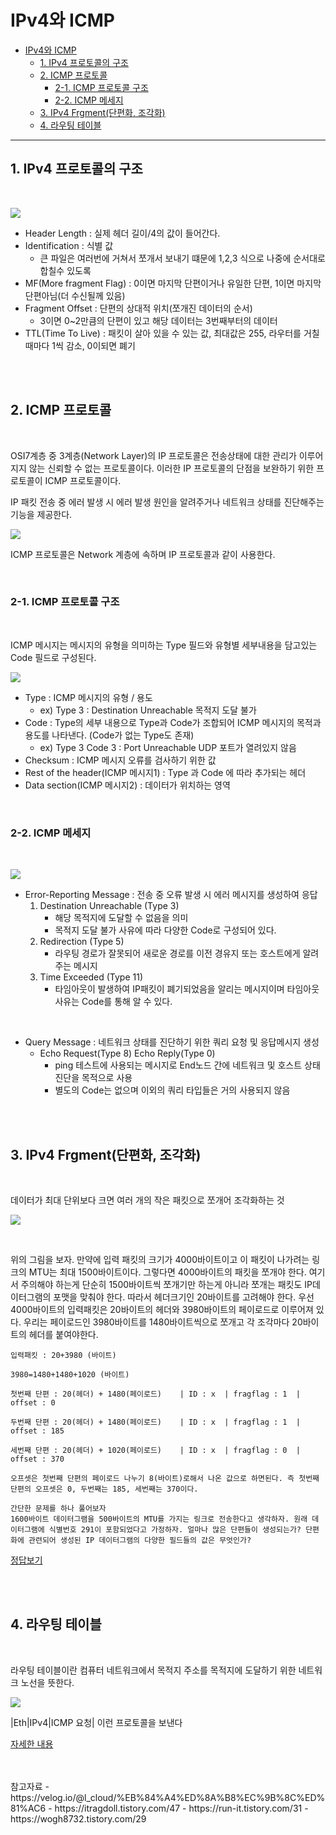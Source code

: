 # IPv4와 ICMP

- [IPv4와 ICMP](#ipv4와-icmp)
  - [1. IPv4 프로토콜의 구조](#1-ipv4-프로토콜의-구조)
  - [2. ICMP 프로토콜](#2-icmp-프로토콜)
    - [2-1. ICMP 프로토콜 구조](#2-1-icmp-프로토콜-구조)
    - [2-2. ICMP 메세지](#2-2-icmp-메세지)
  - [3. IPv4 Frgment(단편화, 조각화)](#3-ipv4-frgment단편화-조각화)
  - [4. 라우팅 테이블](#4-라우팅-테이블)

<hr/>

## 1. IPv4 프로토콜의 구조

<br/>

![](https://media.vlpt.us/images/l_cloud/post/fc7185ab-52b8-4a9b-93f6-b3475d0ada74/image.png)

- Header Length : 실제 헤더 길이/4의 값이 들어간다.
- Identification : 식별 값
  - 큰 파일은 여러번에 거쳐서 쪼개서 보내기 떄문에 1,2,3 식으로 나중에 순서대로 합칠수 있도록
- MF(More fragment Flag) : 0이면 마지막 단편이거나 유일한 단편, 1이면 마지막 단편아님(더 수신될께 있음)
- Fragment Offset : 단편의 상대적 위치(쪼개진 데이터의 순서)
  - 3이면 0~2만큼의 단편이 있고 해당 데이터는 3번째부터의 데이터
- TTL(Time To Live) : 패킷이 살아 있을 수 있는 값, 최대값은 255, 라우터를 거칠때마다 1씩 감소, 0이되면 폐기

<br/>
<br/>

## 2. ICMP 프로토콜

<br/>

OSI7계층 중 3계층(Network Layer)의 IP 프로토콜은 전송상태에 대한 관리가 이루어지지 않는 신뢰할 수 없는 프로토콜이다. 이러한 IP 프로토콜의 단점을 보완하기 위한 프로토콜이 ICMP 프로토콜이다.

IP 패킷 전송 중 에러 발생 시 에러 발생 원인을 알려주거나 네트워크 상태를 진단해주는 기능을 제공한다.

![](https://t1.daumcdn.net/cfile/tistory/99E96F375B948AB504)

ICMP 프로토콜은 Network 계층에 속하며 IP 프로토콜과 같이 사용한다.

<br/>

### 2-1. ICMP 프로토콜 구조

<br/>

ICMP 메시지는 메시지의 유형을 의미하는 Type 필드와 유형별 세부내용을 담고있는 Code 필드로 구성된다.

![](https://t1.daumcdn.net/cfile/tistory/99D62E4B5B9480832B)

- Type : ICMP 메시지의 유형 / 용도
  - ex) Type 3 : Destination Unreachable 목적지 도달 불가
- Code : Type의 세부 내용으로 Type과 Code가 조합되어 ICMP 메시지의 목적과 용도를 나타낸다. (Code가 없는 Type도 존재)
  - ex) Type 3 Code 3 : Port Unreachable UDP 포트가 열려있지 않음
- Checksum : ICMP 메시지 오류를 검사하기 위한 값
- Rest of the header(ICMP 메시지1) : Type 과 Code 에 따라 추가되는 헤더
- Data section(ICMP 메시지2) : 데이터가 위치하는 영역

<br/>

### 2-2. ICMP 메세지

<br/>

![](https://t1.daumcdn.net/cfile/tistory/99A0173C5B94971830)

- Error-Reporting Message : 전송 중 오류 발생 시 에러 메시지를 생성하여 응답
  1. Destination Unreachable (Type 3)
     - 해당 목적지에 도달할 수 없음을 의미
     - 목적지 도달 불가 사유에 따라 다양한 Code로 구성되어 있다.
  2. Redirection (Type 5)
     - 라우팅 경로가 잘못되어 새로운 경로를 이전 경유지 또는 호스트에게 알려주는 메시지
  3. Time Exceeded (Type 11)
     - 타임아웃이 발생하여 IP패킷이 폐기되었음을 알리는 메시지이며 타임아웃 사유는 Code를 통해 알 수 있다.

<br/>

- Query Message : 네트워크 상태를 진단하기 위한 쿼리 요청 및 응답메시지 생성
  - Echo Request(Type 8) Echo Reply(Type 0)
    - ping 테스트에 사용되는 메시지로 End노드 간에 네트워크 및 호스트 상태진단을 목적으로 사용
    - 별도의 Code는 없으며 이외의 쿼리 타입들은 거의 사용되지 않음

<br/>
<br/>

## 3. IPv4 Frgment(단편화, 조각화)

<br/>

데이터가 최대 단위보다 크면 여러 개의 작은 패킷으로 쪼개어 조각화하는 것

![](https://img1.daumcdn.net/thumb/R1280x0/?scode=mtistory2&fname=http%3A%2F%2Fcfile22.uf.tistory.com%2Fimage%2F99FADD425C32000402630A)

<br/>

위의 그림을 보자. 만약에 입력 패킷의 크기가 4000바이트이고 이 패킷이 나가려는 링크의 MTU는 최대 1500바이트이다. 그렇다면 4000바이트의 패킷을 쪼개야 한다. 여기서 주의해야 하는게 단순히 1500바이트씩 쪼개기만 하는게 아니라 쪼개는 패킷도 IP데이터그램의 포맷을 맞춰야 한다. 따라서 헤더크기인 20바이트를 고려해야 한다. 우선 4000바이트의 입력패킷은 20바이트의 헤더와 3980바이트의 페이로드로 이루어져 있다. 우리는 페이로드인 3980바이트를 1480바이트씩으로 쪼개고 각 조각마다 20바이트의 헤더를 붙여야한다.

```
입력패킷 : 20+3980 (바이트)

3980=1480+1480+1020 (바이트)

첫번째 단편 : 20(헤더) + 1480(페이로드)    | ID : x  | fragflag : 1  | offset : 0

두번째 단편 : 20(헤더) + 1480(페이로드)    | ID : x  | fragflag : 1  | offset : 185

세번째 단편 : 20(헤더) + 1020(페이로드)    | ID : x  | fragflag : 0  | offset : 370

오프셋은 첫번째 단편의 페이로드 나누기 8(바이트)로해서 나온 값으로 하면된다. 즉 첫번째 단편의 오프셋은 0, 두번째는 185, 세번째는 370이다.
```

```
간단한 문제를 하나 풀어보자
1600바이트 데이터그램을 500바이트의 MTU를 가지는 링크로 전송한다고 생각하자. 원래 데이터그램에 식별번호 291이 포함되었다고 가정하자. 얼마나 많은 단편들이 생성되는가? 단편화에 관련되어 생성된 IP 데이터그램의 다양한 필드들의 값은 무엇인가?
```
[정답보기](https://wogh8732.tistory.com/29)


<br/>
<br/>

## 4. 라우팅 테이블

<br/>

라우팅 테이블이란 컴퓨터 네트워크에서 목적지 주소를 목적지에 도달하기 위한 네트워크 노선을 뜻한다.

![](https://media.vlpt.us/images/l_cloud/post/3e1cca29-9c31-4996-837c-4b85b846ab1e/image.png)

|Eth|IPv4|ICMP 요청| 이런 프로토콜을 보낸다

[자세한 내용](https://www.youtube.com/watch?v=CjnKNIyREHA&list=PL0d8NnikouEWcF1jJueLdjRIC4HsUlULi&index=12&ab_channel=%EB%94%B0%EB%9D%BC%ED%95%98%EB%A9%B4%EC%84%9C%EB%B0%B0%EC%9A%B0%EB%8A%94IT)

<br/>
<br/>
참고자료
- https://velog.io/@l_cloud/%EB%84%A4%ED%8A%B8%EC%9B%8C%ED%81%AC6
- https://itragdoll.tistory.com/47
- https://run-it.tistory.com/31
- https://wogh8732.tistory.com/29
